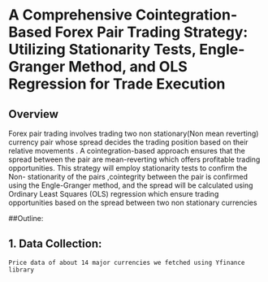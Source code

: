 # A Comprehensive Cointegration-Based Forex Pair Trading Strategy: Utilizing Stationarity Tests, Engle-Granger Method, and OLS Regression for Trade Execution 

## Overview

Forex pair trading involves trading two non stationary(Non mean reverting) currency pair whose spread decides the trading position based on their relative movements
. A cointegration-based approach ensures that the spread between the pair are mean-reverting which offers profitable trading opportunities. This strategy will employ 
stationarity tests to confirm the Non- stationarity of the pairs ,cointegrity between the pair is confirmed using the Engle-Granger method, and the spread will be calculated using Ordinary Least Squares (OLS) regression which ensure trading opportunities
based on the spread between two non stationary currencies

##Outline:

## 1. Data Collection:

    Price data of about 14 major currencies we fetched using Yfinance library
